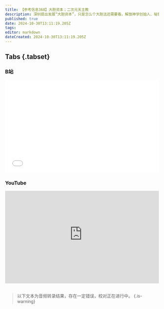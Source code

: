 ```yaml
---
title: 【参考信息368】大胆资本；二次元天主教
description: 深圳提出发展“大胆资本”，只是怎么个大胆法还需要看。解放神学创始人、秘鲁神父古铁雷斯去世，他的学说一度被罗马教廷视为异端，有时被归入社会主义思潮流派。梵蒂冈首次推出二次元吉祥物“Luce”，还要参加漫展，希望借以此来吸引年轻人。法国极左翼武装“直接行动”联合创始人蹲了38年大牢后，获准在家服刑。他之前在监狱里负责管理图书馆。
published: true
date: 2024-10-30T13:11:19.205Z
tags: 
editor: markdown
dateCreated: 2024-10-30T13:11:19.205Z
---
```


## Tabs {.tabset}
### B站
<div style="position: relative; padding: 30% 45%;">
<iframe style="position: absolute; width: 100%; height: 100%; left: 0; top: 0;" src="//player.bilibili.com/player.html?&bvid=BV1sgS3YzEyK&page=1&as_wide=1&high_quality=1&danmaku=1&autoplay=0" scrolling="no" border="0" frameborder="no" framespacing="0" allowfullscreen="true"></iframe>
</div>

### YouTube
<div style="position: relative; padding: 30% 45%;">
<iframe style="position: absolute; top: 0; left: 0; width: 100%; height: 100%;" src="https://www.youtube-nocookie.com/embed/YouTubeVID" title="YouTube video player" frameborder="0" allow="accelerometer; autoplay; clipboard-write; encrypted-media; gyroscope; picture-in-picture" allowfullscreen></iframe>
</div>

## 

> 以下文本为音频转录结果，存在一定错误，校对正在进行中。
{.is-warning}


